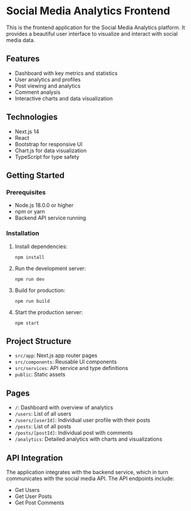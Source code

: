 # Social Media Analytics Frontend

This is the frontend application for the Social Media Analytics platform. It provides a beautiful user interface to visualize and interact with social media data.

## Features

-  Dashboard with key metrics and statistics
-  User analytics and profiles
-  Post viewing and analytics
-  Comment analysis
-  Interactive charts and data visualization

## Technologies

-  Next.js 14
-  React
-  Bootstrap for responsive UI
-  Chart.js for data visualization
-  TypeScript for type safety

## Getting Started

### Prerequisites

-  Node.js 18.0.0 or higher
-  npm or yarn
-  Backend API service running

### Installation

1. Install dependencies:

   ```
   npm install
   ```

2. Run the development server:

   ```
   npm run dev
   ```

3. Build for production:

   ```
   npm run build
   ```

4. Start the production server:
   ```
   npm start
   ```

## Project Structure

-  `src/app`: Next.js app router pages
-  `src/components`: Reusable UI components
-  `src/services`: API service and type definitions
-  `public`: Static assets

## Pages

-  `/`: Dashboard with overview of analytics
-  `/users`: List of all users
-  `/users/[userId]`: Individual user profile with their posts
-  `/posts`: List of all posts
-  `/posts/[postId]`: Individual post with comments
-  `/analytics`: Detailed analytics with charts and visualizations

## API Integration

The application integrates with the backend service, which in turn communicates with the social media API. The API endpoints include:

-  Get Users
-  Get User Posts
-  Get Post Comments
